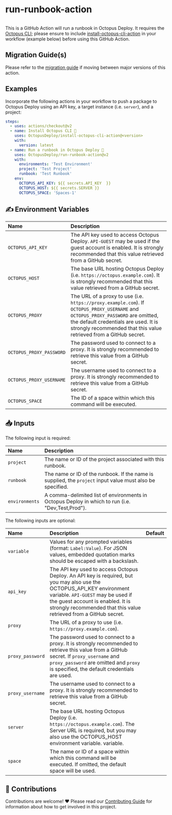 # run-runbook-action

<img alt= "" src="https://github.com/OctopusDeploy/run-runbook-action/raw/main/assets/github-actions-octopus.png" />

This is a GitHub Action will run a runbook in Octopus Deploy. It requires the [Octopus CLI](https://octopus.com/docs/octopus-rest-api/octopus-cli); please ensure to include [install-octopus-cli-action](https://github.com/OctopusDeploy/install-octopus-cli-action) in your workflow (example below) before using this GitHub Action.

## Migration Guide(s)

Please refer to the [migration guide](migration-guide.md) if moving between major versions of this action.

## Examples

Incorporate the following actions in your workflow to push a package to Octopus Deploy using an API key, a target instance (i.e. `server`), and a project:

```yml
steps:
  - uses: actions/checkout@v2
  - name: Install Octopus CLI 🐙
    uses: OctopusDeploy/install-octopus-cli-action@<version>
    with:
      version: latest
  - name: Run a runbook in Octopus Deploy 🐙
    uses: OctopusDeploy/run-runbook-action@v2
    with:
      environments: 'Test Environment'
      project: 'Test Project'
      runbook: 'Test Runbook'
    env:
      OCTOPUS_API_KEY: ${{ secrets.API_KEY  }}
      OCTOPUS_HOST: ${{ secrets.SERVER }}
      OCTOPUS_SPACE: 'Spaces-1'
```

## ✍️ Environment Variables

| Name                     | Description                                                                                                                                                                                                                                      |
| :----------------------- | :----------------------------------------------------------------------------------------------------------------------------------------------------------------------------------------------------------------------------------------------- |
| `OCTOPUS_API_KEY`        | The API key used to access Octopus Deploy. `API-GUEST` may be used if the guest account is enabled. It is strongly recommended that this value retrieved from a GitHub secret.                                                                   |
| `OCTOPUS_HOST`           | The base URL hosting Octopus Deploy (i.e. `https://octopus.example.com`). It is strongly recommended that this value retrieved from a GitHub secret.                                                                                             |
| `OCTOPUS_PROXY`          | The URL of a proxy to use (i.e. `https://proxy.example.com`). If `OCTOPUS_PROXY_USERNAME` and `OCTOPUS_PROXY_PASSWORD` are omitted, the default credentials are used. It is strongly recommended that this value retrieved from a GitHub secret. |
| `OCTOPUS_PROXY_PASSWORD` | The password used to connect to a proxy. It is strongly recommended to retrieve this value from a GitHub secret.                                                                                                                                 |
| `OCTOPUS_PROXY_USERNAME` | The username used to connect to a proxy. It is strongly recommended to retrieve this value from a GitHub secret.                                                                                                                                 |
| `OCTOPUS_SPACE`          | The ID of a space within which this command will be executed.                                                                                                                                                                                    |

## 📥 Inputs

The following input is required:

| Name      | Description                                                                                               |
| :-------- | :-------------------------------------------------------------------------------------------------------- |
| `project` | The name or ID of the project associated with this runbook.                                               |
| `runbook` | The name or ID of the runbook. If the name is supplied, the `project` input value must also be specified. |
| `environments`           | A comma-delimited list of environments in Octopus Deploy in which to run (i.e. "Dev,Test,Prod").                                                                                                                                                                  |  

The following inputs are optional:

| Name                     | Description                                                                                                                                                                                                                                                       |  Default   |
| :----------------------- | :---------------------------------------------------------------------------------------------------------------------------------------------------------------------------------------------------------------------------------------------------------------- | :--------: |
| `variable`               | Values for any prompted variables (format: `Label:Value`). For JSON values, embedded quotation marks should be escaped with a backslash.                                                                                                                          |            |
| `api_key`                | The API key used to access Octopus Deploy. An API key is required, but you may also use the OCTOPUS_API_KEY environment variable. `API-GUEST` may be used if the guest account is enabled. It is strongly recommended that this value retrieved from a GitHub secret. |            |
| `proxy`                  | The URL of a proxy to use (i.e. `https://proxy.example.com`).                                                                                                                                                                                                     |            |
| `proxy_password`         | The password used to connect to a proxy. It is strongly recommended to retrieve this value from a GitHub secret. If `proxy_username` and `proxy_password` are omitted and `proxy` is specified, the default credentials are used.                                 |            |
| `proxy_username`         | The username used to connect to a proxy. It is strongly recommended to retrieve this value from a GitHub secret.                                                                                                                                                  |            |
| `server`                 | The base URL hosting Octopus Deploy (i.e. `https://octopus.example.com`). The Server URL is required, but you may also use the OCTOPUS_HOST environment variable. variable.                                                                                                                  |            |
| `space`                  | The name or ID of a space within which this command will be executed. If omitted, the default space will be used.                                                                                                                                                 |            |

## 🤝 Contributions

Contributions are welcome! :heart: Please read our [Contributing Guide](CONTRIBUTING.md) for information about how to get involved in this project.
